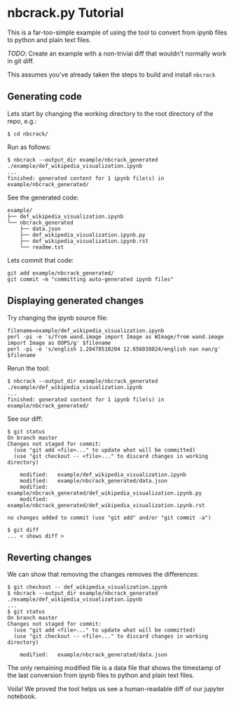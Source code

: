 nbcrack.py Tutorial
======================

This is a far-too-simple example of using the tool to
convert from ipynb files to python and plain text files.

_TODO_: Create an example with a non-trivial diff that wouldn't normally work in git diff.

This assumes you've already taken the steps to build and install `nbcrack`

Generating code
---------------

Lets start by changing the working directory to the root directory of the repo, e.g.:
```
$ cd nbcrack/
```

Run as follows:
```
$ nbcrack --output_dir example/nbcrack_generated ./example/def_wikipedia_visualization.ipynb
...
finished: generated content for 1 ipynb file(s) in example/nbcrack_generated/
```

See the generated code:
```
example/
├── def_wikipedia_visualization.ipynb
└── nbcrack_generated
    ├── data.json
    ├── def_wikipedia_visualization.ipynb.py
    ├── def_wikipedia_visualization.ipynb.rst
    └── readme.txt
```

Lets commit that code:
```
git add example/nbcrack_generated/
git commit -m "committing auto-generated ipynb files"
```

Displaying generated changes
----------------------------

Try changing the ipynb source file:
```
filename=example/def_wikipedia_visualization.ipynb
perl -pi -e 's/from wand.image import Image as WImage/from wand.image import Image as OOPS/g' $filename
perl -pi -e 's/english 1.20478510204 12.656038024/english nan nan/g' $filename
```

Rerun the tool:
```
$ nbcrack --output_dir example/nbcrack_generated ./example/def_wikipedia_visualization.ipynb
...
finished: generated content for 1 ipynb file(s) in example/nbcrack_generated/
```

See our diff:
```
$ git status
On branch master
Changes not staged for commit:
  (use "git add <file>..." to update what will be committed)
  (use "git checkout -- <file>..." to discard changes in working directory)

    modified:   example/def_wikipedia_visualization.ipynb
    modified:   example/nbcrack_generated/data.json
    modified:   example/nbcrack_generated/def_wikipedia_visualization.ipynb.py
    modified:   example/nbcrack_generated/def_wikipedia_visualization.ipynb.rst

no changes added to commit (use "git add" and/or "git commit -a")

$ git diff
... < shows diff >
```

Reverting changes
-----------------

We can show that removing the changes removes the differences:
```
$ git checkout -- def_wikipedia_visualization.ipynb
$ nbcrack --output_dir example/nbcrack_generated ./example/def_wikipedia_visualization.ipynb
...
$ git status
On branch master
Changes not staged for commit:
  (use "git add <file>..." to update what will be committed)
  (use "git checkout -- <file>..." to discard changes in working directory)

    modified:   example/nbcrack_generated/data.json
```

The only remaining modified file is a data file that shows the timestamp
of the last conversion from ipynb files to python and plain text files.

Voila! We proved the tool helps us see a human-readable diff of our jupyter notebook.
